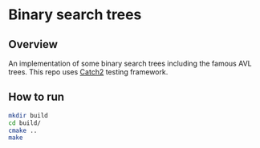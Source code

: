 # Binary search trees

## Overview
An implementation of some binary search trees including the famous AVL trees.
This repo uses [Catch2](https://github.com/catchorg/Catch2) testing framework.

## How to run

```bash
mkdir build
cd build/
cmake ..
make
```
